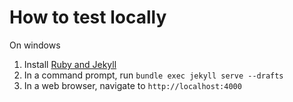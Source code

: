 # How to test locally
On windows
1. Install [Ruby and Jekyll](https://jekyllrb.com/docs/installation/windows/)
2. In a command prompt, run `bundle exec jekyll serve --drafts`
3. In a web browser, navigate to `http://localhost:4000`
